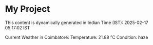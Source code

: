 # My Project

This content is dynamically generated in Indian Time (IST): 2025-02-17 05:17:02 IST


Current Weather in Coimbatore:
Temperature: 21.88 °C
Condition: haze
